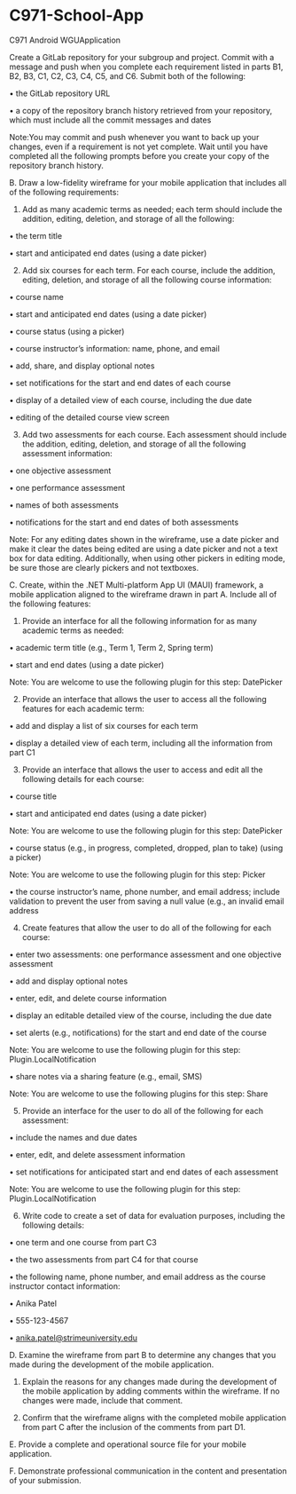 # C971-School-App
C971 Android WGUApplication

   Create a GitLab repository for your subgroup and project. Commit with a message and push when you complete each requirement listed in parts B1, B2, B3, C1, C2, C3, C4, C5, and C6. Submit both of the following:

  •   the GitLab repository URL

  •   a copy of the repository branch history retrieved from your repository, which must include all the commit messages and dates


Note:You may commit and push whenever you want to back up your changes, even if a requirement is not yet complete. Wait until you have completed all the following prompts before you create your copy of the repository branch history.


B.  Draw a low-fidelity wireframe for your mobile application that includes all of the following requirements:

1.  Add as many academic terms as needed; each term should include the addition, editing, deletion, and storage of all the following:

•   the term title

•   start and anticipated end dates (using a date picker)

2.  Add six courses for each term. For each course, include the addition, editing, deletion, and storage of all the following course information:

•   course name

•   start and anticipated end dates (using a date picker)

•   course status (using a picker)

•   course instructor’s information: name, phone, and email

•   add, share, and display optional notes

•   set notifications for the start and end dates of each course

•   display of a detailed view of each course, including the due date

•   editing of the detailed course view screen

3.  Add two assessments for each course. Each assessment should include the addition, editing, deletion, and storage of all the following assessment information:

•   one objective assessment

•   one performance assessment

•   names of both assessments

•   notifications for the start and end dates of both assessments


Note: For any editing dates shown in the wireframe, use a date picker and make it clear the dates being edited are using a date picker and not a text box for data editing. Additionally, when using other pickers in editing mode, be sure those are clearly pickers and not textboxes.


C.  Create, within the .NET Multi-platform App UI (MAUI) framework, a mobile application aligned to the wireframe drawn in part A. Include all of the following features:

1.  Provide an interface for all the following information for as many academic terms as needed:

 •   academic term title (e.g., Term 1, Term 2, Spring term)

 •   start and end dates (using a date picker)


Note: You are welcome to use the following plugin for this step: DatePicker


2.  Provide an interface that allows the user to access all the following features for each academic term:

 •   add and display a list of six courses for each term

 •   display a detailed view of each term, including all the information from part C1

3.  Provide an interface that allows the user to access and edit all the following details for each course:

 •   course title

 •   start and anticipated end dates (using a date picker)


Note: You are welcome to use the following plugin for this step: DatePicker


 •   course status (e.g., in progress, completed, dropped, plan to take) (using a picker)


Note: You are welcome to use the following plugin for this step: Picker


 •   the course instructor’s name, phone number, and email address; include validation to prevent the user from saving a null value (e.g., an invalid email address


4.  Create features that allow the user to do all of the following for each course:

 •   enter two assessments: one performance assessment and one objective assessment

 •   add and display optional notes

 •   enter, edit, and delete course information

 •   display an editable detailed view of the course, including the due date

 •   set alerts (e.g., notifications) for the start and end date of the course


Note: You are welcome to use the following plugin for this step: Plugin.LocalNotification


 •   share notes via a sharing feature (e.g., email, SMS)


Note: You are welcome to use the following plugins for this step: Share


5.  Provide an interface for the user to do all of the following for each assessment:

 •   include the names and due dates

 •   enter, edit, and delete assessment information

 •   set notifications for anticipated start and end dates of each assessment


Note: You are welcome to use the following plugin for this step: Plugin.LocalNotification


6.  Write code to create a set of data for evaluation purposes, including the following details:

 •   one term and one course from part C3

 •   the two assessments from part C4 for that course

 •   the following name, phone number, and email address as the course instructor contact information:

 •   Anika Patel

 •   555-123-4567

 •   anika.patel@strimeuniversity.edu


D.  Examine the wireframe from part B to determine any changes that you made during the development of the mobile application.

1.  Explain the reasons for any changes made during the development of the mobile application by adding comments within the wireframe. If no changes were made, include that comment.

2.  Confirm that the wireframe aligns with the completed mobile application from part C after the inclusion of the comments from part D1.


E.  Provide a complete and operational source file for your mobile application.


F.  Demonstrate professional communication in the content and presentation of your submission.
